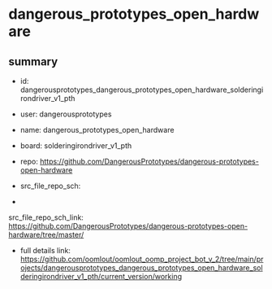 # dangerous_prototypes_open_hardware
 
## summary 
* id: dangerousprototypes_dangerous_prototypes_open_hardware_solderingirondriver_v1_pth
* user: dangerousprototypes
* name: dangerous_prototypes_open_hardware
* board: solderingirondriver_v1_pth
* repo: https://github.com/DangerousPrototypes/dangerous-prototypes-open-hardware



* src_file_repo_sch: 
*
 src_file_repo_sch_link: https://github.com/DangerousPrototypes/dangerous-prototypes-open-hardware/tree/master/
* full details link: https://github.com/oomlout/oomlout_oomp_project_bot_v_2/tree/main/projects/dangerousprototypes_dangerous_prototypes_open_hardware_solderingirondriver_v1_pth/current_version/working  






